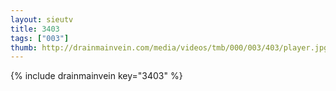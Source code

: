 ```yaml
--- 
layout: sieutv
title: 3403
tags: ["003"]
thumb: http://drainmainvein.com/media/videos/tmb/000/003/403/player.jpg
---
```

{% include drainmainvein key="3403" %} 
